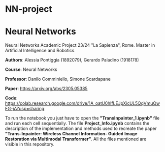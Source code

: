 # NN-project

# Neural Networks

Neural Networks Academic Project 23/24 "La Sapienza", Rome. 
Master in Artificial Intelligence and Robotics

**Authors**: Alessia Pontiggia (1892079), Gerardo Paladino (1918178)

**Course**: Neural Networks

**Professor**: Danilo Comminiello, Simone Scardapane

**Paper**: https://arxiv.org/abs/2305.05385

**Code**: https://colab.research.google.com/drive/1A_oatU0hIfLEJpXicUL5QqVmuQwFG-jA?usp=sharing

To run the notebook you just have to open the **"TransInpainter_1.ipynb"** file and run each cell sequentially.
The file **Project_Info.ipynb** contains the description of the implementation and methods used to recreate the paper **"Trans-Inpainter: Wireless Channel Information-
Guided Image Restoration via Multimodal Transformer"**.
All the files mentioned are visible in this repository.
